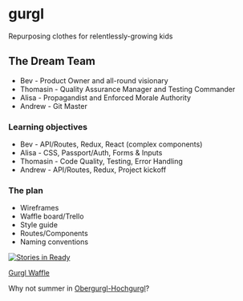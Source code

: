# gurgl
Repurposing clothes for relentlessly-growing kids

## The Dream Team
- Bev - Product Owner and all-round visionary
- Thomasin - Quality Assurance Manager and Testing Commander
- Alisa - Propagandist and Enforced Morale Authority
- Andrew - Git Master

### Learning objectives
- Bev - API/Routes, Redux, React (complex components)
- Alisa - CSS, Passport/Auth, Forms & Inputs
- Thomasin - Code Quality, Testing, Error Handling
- Andrew - API/Routes, Redux, Project kickoff

### The plan
- Wireframes
- Waffle board/Trello
- Style guide
- Routes/Components
- Naming conventions

[![Stories in Ready](https://badge.waffle.io/EDA-Gurgl/gurgl.png?label=ready&title=Ready)](http://waffle.io/EDA-Gurgl/gurgl)

[Gurgl Waffle](https://waffle.io/EDA-Gurgl/gurgl)

Why not summer in [Obergurgl-Hochgurgl](https://www.obergurgl.com/en)?
